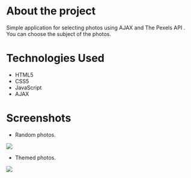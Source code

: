 # About the project

Simple application for selecting photos using AJAX and The Pexels API . You can choose the subject of the photos.

#

# Technologies Used

- HTML5
- CSS5
- JavaScript
- AJAX

#

# Screenshots

- Random photos.

![](https://github.com/UlaBB/Gallery-Project/blob/master/src/images/PhotoGallery_1.gif)

- Themed photos.

![](https://github.com/UlaBB/Gallery-Project/blob/master/src/images/PhotoGallery_2.gif)

